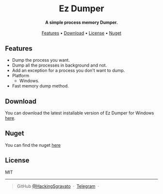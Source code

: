 
<h1 align="center">
  <br>
  Ez Dumper
  <br>
</h1>

<h4 align="center">A simple process memory Dumper.</h4>

<p align="center">
  <a href="#Features">Features</a> •
  <a href="#Download">Download</a> •
  <a href="#License">License</a> •
  <a href="#Nuget">Nuget</a>
</p>

## Features

* Dump the process you want.
* Dump all the processes in background and not.
* Add an exception for a process you don't want to dump.
* Platform
  - Windows.
* Fast memory dump method.


## Download

You can download the latest installable version of Ez Dumper for Windows [here](https://github.com/HackingSgravato/Dumper/releases/tag/v1).


## Nuget
You can find the nuget [here](https://www.nuget.org/packages/Dumper/1.0.0)

## License

MIT

---

> GitHub [@HackingSgravato](https://github.com/HackingSgravato) &nbsp;&middot;&nbsp;
> [Telegram](https://t.me/VisualStudio2022) &nbsp;&middot;&nbsp;
